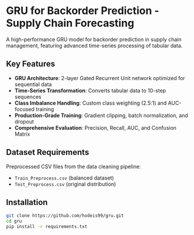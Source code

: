 # GRU for Backorder Prediction - Supply Chain Forecasting

A high-performance GRU model for backorder prediction in supply chain management, featuring advanced time-series processing of tabular data.

## Key Features

- **GRU Architecture**: 2-layer Gated Recurrent Unit network optimized for sequential data
- **Time-Series Transformation**: Converts tabular data to 10-step sequences
- **Class Imbalance Handling**: Custom class weighting (2.5:1) and AUC-focused training
- **Production-Grade Training**: Gradient clipping, batch normalization, and dropout
- **Comprehensive Evaluation**: Precision, Recall, AUC, and Confusion Matrix

## Dataset Requirements

Preprocessed CSV files from the data cleaning pipeline:
- `Train_Preprocess.csv` (balanced dataset)
- `Test_Preprocess.csv` (original distribution)

## Installation

```bash
git clone https://github.com/hodeis99/gru.git
cd gru
pip install -r requirements.txt

